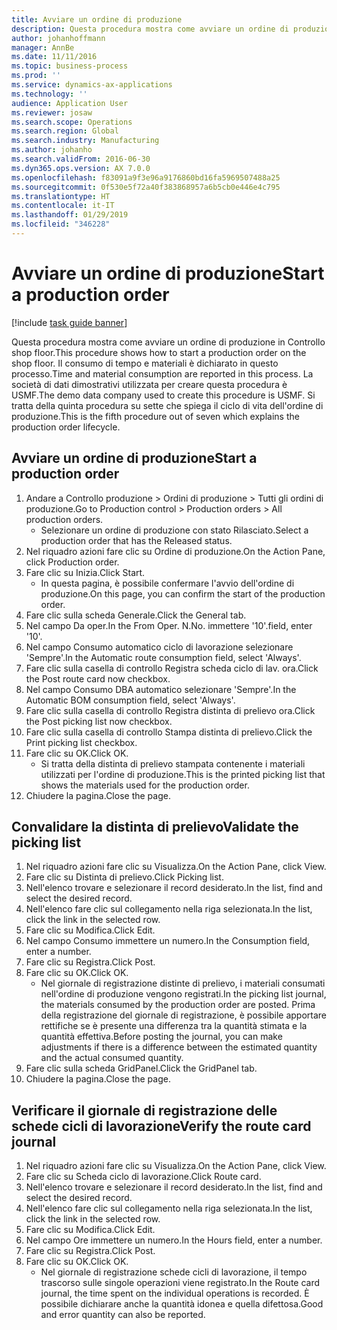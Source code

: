 ```yaml
---
title: Avviare un ordine di produzione
description: Questa procedura mostra come avviare un ordine di produzione in Controllo shop floor.
author: johanhoffmann
manager: AnnBe
ms.date: 11/11/2016
ms.topic: business-process
ms.prod: ''
ms.service: dynamics-ax-applications
ms.technology: ''
audience: Application User
ms.reviewer: josaw
ms.search.scope: Operations
ms.search.region: Global
ms.search.industry: Manufacturing
ms.author: johanho
ms.search.validFrom: 2016-06-30
ms.dyn365.ops.version: AX 7.0.0
ms.openlocfilehash: f83091a9f3e96a9176860bd16fa5969507488a25
ms.sourcegitcommit: 0f530e5f72a40f383868957a6b5cb0e446e4c795
ms.translationtype: HT
ms.contentlocale: it-IT
ms.lasthandoff: 01/29/2019
ms.locfileid: "346228"
---
```

# <a name="start-a-production-order"></a><span data-ttu-id="bb281-103">Avviare un ordine di produzione</span><span class="sxs-lookup"><span data-stu-id="bb281-103">Start a production order</span></span>

[!include [task guide banner](../../includes/task-guide-banner.md)]

<span data-ttu-id="bb281-104">Questa procedura mostra come avviare un ordine di produzione in Controllo shop floor.</span><span class="sxs-lookup"><span data-stu-id="bb281-104">This procedure shows how to start a production order on the shop floor.</span></span> <span data-ttu-id="bb281-105">Il consumo di tempo e materiali è dichiarato in questo processo.</span><span class="sxs-lookup"><span data-stu-id="bb281-105">Time and material consumption are reported in this process.</span></span> <span data-ttu-id="bb281-106">La società di dati dimostrativi utilizzata per creare questa procedura è USMF.</span><span class="sxs-lookup"><span data-stu-id="bb281-106">The demo data company used to create this procedure is USMF.</span></span> <span data-ttu-id="bb281-107">Si tratta della quinta procedura su sette che spiega il ciclo di vita dell'ordine di produzione.</span><span class="sxs-lookup"><span data-stu-id="bb281-107">This is the fifth procedure out of seven which explains the production order lifecycle.</span></span>


## <a name="start-a-production-order"></a><span data-ttu-id="bb281-108">Avviare un ordine di produzione</span><span class="sxs-lookup"><span data-stu-id="bb281-108">Start a production order</span></span>
1. <span data-ttu-id="bb281-109">Andare a Controllo produzione > Ordini di produzione > Tutti gli ordini di produzione.</span><span class="sxs-lookup"><span data-stu-id="bb281-109">Go to Production control > Production orders > All production orders.</span></span>
    * <span data-ttu-id="bb281-110">Selezionare un ordine di produzione con stato Rilasciato.</span><span class="sxs-lookup"><span data-stu-id="bb281-110">Select a production order that has the Released status.</span></span>  
2. <span data-ttu-id="bb281-111">Nel riquadro azioni fare clic su Ordine di produzione.</span><span class="sxs-lookup"><span data-stu-id="bb281-111">On the Action Pane, click Production order.</span></span>
3. <span data-ttu-id="bb281-112">Fare clic su Inizia.</span><span class="sxs-lookup"><span data-stu-id="bb281-112">Click Start.</span></span>
    * <span data-ttu-id="bb281-113">In questa pagina, è possibile confermare l'avvio dell'ordine di produzione.</span><span class="sxs-lookup"><span data-stu-id="bb281-113">On this page, you can confirm the start of the production order.</span></span>  
4. <span data-ttu-id="bb281-114">Fare clic sulla scheda Generale.</span><span class="sxs-lookup"><span data-stu-id="bb281-114">Click the General tab.</span></span>
5. <span data-ttu-id="bb281-115">Nel campo Da oper.</span><span class="sxs-lookup"><span data-stu-id="bb281-115">In the From Oper.</span></span> <span data-ttu-id="bb281-116">N.</span><span class="sxs-lookup"><span data-stu-id="bb281-116">No.</span></span> <span data-ttu-id="bb281-117">immettere '10'.</span><span class="sxs-lookup"><span data-stu-id="bb281-117">field, enter '10'.</span></span>
6. <span data-ttu-id="bb281-118">Nel campo Consumo automatico ciclo di lavorazione selezionare 'Sempre'.</span><span class="sxs-lookup"><span data-stu-id="bb281-118">In the Automatic route consumption field, select 'Always'.</span></span>
7. <span data-ttu-id="bb281-119">Fare clic sulla casella di controllo Registra scheda ciclo di lav. ora.</span><span class="sxs-lookup"><span data-stu-id="bb281-119">Click the Post route card now checkbox.</span></span>
8. <span data-ttu-id="bb281-120">Nel campo Consumo DBA automatico selezionare 'Sempre'.</span><span class="sxs-lookup"><span data-stu-id="bb281-120">In the Automatic BOM consumption field, select 'Always'.</span></span>
9. <span data-ttu-id="bb281-121">Fare clic sulla casella di controllo Registra distinta di prelievo ora.</span><span class="sxs-lookup"><span data-stu-id="bb281-121">Click the Post picking list now checkbox.</span></span>
10. <span data-ttu-id="bb281-122">Fare clic sulla casella di controllo Stampa distinta di prelievo.</span><span class="sxs-lookup"><span data-stu-id="bb281-122">Click the Print picking list checkbox.</span></span>
11. <span data-ttu-id="bb281-123">Fare clic su OK.</span><span class="sxs-lookup"><span data-stu-id="bb281-123">Click OK.</span></span>
    * <span data-ttu-id="bb281-124">Si tratta della distinta di prelievo stampata contenente i materiali utilizzati per l'ordine di produzione.</span><span class="sxs-lookup"><span data-stu-id="bb281-124">This is the printed picking list that shows the materials used for the production order.</span></span>  
12. <span data-ttu-id="bb281-125">Chiudere la pagina.</span><span class="sxs-lookup"><span data-stu-id="bb281-125">Close the page.</span></span>

## <a name="validate-the-picking-list"></a><span data-ttu-id="bb281-126">Convalidare la distinta di prelievo</span><span class="sxs-lookup"><span data-stu-id="bb281-126">Validate the picking list</span></span>
1. <span data-ttu-id="bb281-127">Nel riquadro azioni fare clic su Visualizza.</span><span class="sxs-lookup"><span data-stu-id="bb281-127">On the Action Pane, click View.</span></span>
2. <span data-ttu-id="bb281-128">Fare clic su Distinta di prelievo.</span><span class="sxs-lookup"><span data-stu-id="bb281-128">Click Picking list.</span></span>
3. <span data-ttu-id="bb281-129">Nell'elenco trovare e selezionare il record desiderato.</span><span class="sxs-lookup"><span data-stu-id="bb281-129">In the list, find and select the desired record.</span></span>
4. <span data-ttu-id="bb281-130">Nell'elenco fare clic sul collegamento nella riga selezionata.</span><span class="sxs-lookup"><span data-stu-id="bb281-130">In the list, click the link in the selected row.</span></span>
5. <span data-ttu-id="bb281-131">Fare clic su Modifica.</span><span class="sxs-lookup"><span data-stu-id="bb281-131">Click Edit.</span></span>
6. <span data-ttu-id="bb281-132">Nel campo Consumo immettere un numero.</span><span class="sxs-lookup"><span data-stu-id="bb281-132">In the Consumption field, enter a number.</span></span>
7. <span data-ttu-id="bb281-133">Fare clic su Registra.</span><span class="sxs-lookup"><span data-stu-id="bb281-133">Click Post.</span></span>
8. <span data-ttu-id="bb281-134">Fare clic su OK.</span><span class="sxs-lookup"><span data-stu-id="bb281-134">Click OK.</span></span>
    * <span data-ttu-id="bb281-135">Nel giornale di registrazione distinte di prelievo, i materiali consumati nell'ordine di produzione vengono registrati.</span><span class="sxs-lookup"><span data-stu-id="bb281-135">In the picking list journal, the materials consumed by the production order are posted.</span></span> <span data-ttu-id="bb281-136">Prima della registrazione del giornale di registrazione, è possibile apportare rettifiche se è presente una differenza tra la quantità stimata e la quantità effettiva.</span><span class="sxs-lookup"><span data-stu-id="bb281-136">Before posting the journal, you can make adjustments if there is a difference between the estimated quantity and the actual consumed quantity.</span></span>  
9. <span data-ttu-id="bb281-137">Fare clic sulla scheda GridPanel.</span><span class="sxs-lookup"><span data-stu-id="bb281-137">Click the GridPanel tab.</span></span>
10. <span data-ttu-id="bb281-138">Chiudere la pagina.</span><span class="sxs-lookup"><span data-stu-id="bb281-138">Close the page.</span></span>

## <a name="verify-the-route-card-journal"></a><span data-ttu-id="bb281-139">Verificare il giornale di registrazione delle schede cicli di lavorazione</span><span class="sxs-lookup"><span data-stu-id="bb281-139">Verify the route card journal</span></span>
1. <span data-ttu-id="bb281-140">Nel riquadro azioni fare clic su Visualizza.</span><span class="sxs-lookup"><span data-stu-id="bb281-140">On the Action Pane, click View.</span></span>
2. <span data-ttu-id="bb281-141">Fare clic su Scheda ciclo di lavorazione.</span><span class="sxs-lookup"><span data-stu-id="bb281-141">Click Route card.</span></span>
3. <span data-ttu-id="bb281-142">Nell'elenco trovare e selezionare il record desiderato.</span><span class="sxs-lookup"><span data-stu-id="bb281-142">In the list, find and select the desired record.</span></span>
4. <span data-ttu-id="bb281-143">Nell'elenco fare clic sul collegamento nella riga selezionata.</span><span class="sxs-lookup"><span data-stu-id="bb281-143">In the list, click the link in the selected row.</span></span>
5. <span data-ttu-id="bb281-144">Fare clic su Modifica.</span><span class="sxs-lookup"><span data-stu-id="bb281-144">Click Edit.</span></span>
6. <span data-ttu-id="bb281-145">Nel campo Ore immettere un numero.</span><span class="sxs-lookup"><span data-stu-id="bb281-145">In the Hours field, enter a number.</span></span>
7. <span data-ttu-id="bb281-146">Fare clic su Registra.</span><span class="sxs-lookup"><span data-stu-id="bb281-146">Click Post.</span></span>
8. <span data-ttu-id="bb281-147">Fare clic su OK.</span><span class="sxs-lookup"><span data-stu-id="bb281-147">Click OK.</span></span>
    * <span data-ttu-id="bb281-148">Nel giornale di registrazione schede cicli di lavorazione, il tempo trascorso sulle singole operazioni viene registrato.</span><span class="sxs-lookup"><span data-stu-id="bb281-148">In the Route card journal, the time spent on the individual operations is recorded.</span></span> <span data-ttu-id="bb281-149">È possibile dichiarare anche la quantità idonea e quella difettosa.</span><span class="sxs-lookup"><span data-stu-id="bb281-149">Good and error quantity can also be reported.</span></span>  
